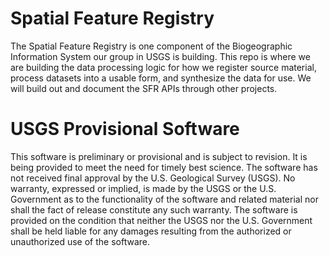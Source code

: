 # Spatial Feature Registry
The Spatial Feature Registry is one component of the Biogeographic Information System our group in USGS is building. This repo is where we are building the data processing logic for how we register source material, process datasets into a usable form, and synthesize the data for use. We will build out and document the SFR APIs through other projects.

# USGS Provisional Software
This software is preliminary or provisional and is subject to revision. It is being provided to meet the need for timely best science. The software has not received final approval by the U.S. Geological Survey (USGS). No warranty, expressed or implied, is made by the USGS or the U.S. Government as to the functionality of the software and related material nor shall the fact of release constitute any such warranty. The software is provided on the condition that neither the USGS nor the U.S. Government shall be held liable for any damages resulting from the authorized or unauthorized use of the software.
